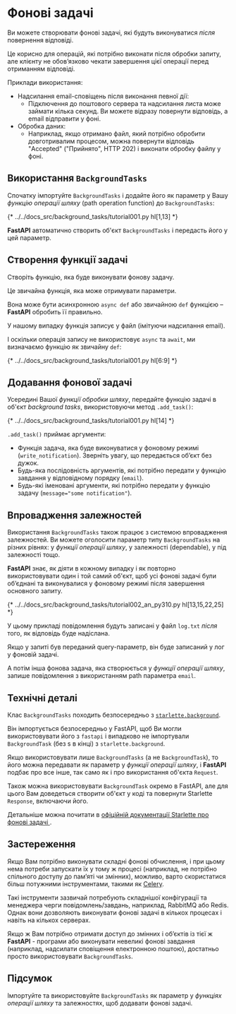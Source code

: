 # Фонові задачі

Ви можете створювати фонові задачі, які будуть виконуватися *після* повернення відповіді.

Це корисно для операцій, які потрібно виконати після обробки запиту, але клієнту не обов’язково чекати завершення цієї операції перед отриманням відповіді.

Приклади використання:

* Надсилання email-сповіщень після виконання певної дії:
    * Підключення до поштового сервера та надсилання листа може займати кілька секунд. Ви можете відразу повернути відповідь, а email відправити у фоні.
* Обробка даних:
    * Наприклад, якщо отримано файл, який потрібно обробити довготривалим процесом, можна повернути відповідь "Accepted" ("Прийнято", HTTP 202) і виконати обробку файлу у фоні.

## Використання `BackgroundTasks`

Спочатку імпортуйте `BackgroundTasks` і додайте його як параметр у Вашу *функцію операції шляху* (path operation function) до `BackgroundTasks`:

{* ../../docs_src/background_tasks/tutorial001.py hl[1,13] *}

**FastAPI** автоматично створить об'єкт `BackgroundTasks` і передасть його у цей параметр.


## Створення функції задачі

Створіть функцію, яка буде виконувати фонову задачу.

Це звичайна функція, яка може отримувати параметри.

Вона може бути асинхронною `async def` або звичайною `def` функцією – **FastAPI** обробить її правильно.

У нашому випадку функція записує у файл (імітуючи надсилання email).

І оскільки операція запису не використовує `async` та `await`, ми визначаємо функцію як звичайну `def`:

{* ../../docs_src/background_tasks/tutorial001.py hl[6:9] *}

## Додавання фонової задачі

Усередині Вашої *функції обробки шляху*, передайте функцію задачі в об'єкт *background tasks*, використовуючи метод `.add_task()`:

{* ../../docs_src/background_tasks/tutorial001.py hl[14] *}

`.add_task()` приймає аргументи:

* Функція задача, яка буде виконуватися у фоновому режимі (`write_notification`). Зверніть увагу, що передається обʼєкт без дужок. 
* Будь-яка послідовність аргументів, які потрібно передати у функцію завдання у відповідному порядку (`email`). 
* Будь-які іменовані аргументи, які потрібно передати у функцію задачу (`message="some notification"`).

## Впровадження залежностей

Використання `BackgroundTasks` також працює з системою впровадження залежностей. Ви можете оголосити параметр типу `BackgroundTasks` на різних рівнях: у *функції операції шляху*, у залежності (dependable), у під залежності тощо.

**FastAPI**  знає, як діяти в кожному випадку і як повторно використовувати один і той самий об'єкт, щоб усі фонові задачі були об’єднані та виконувалися у фоновому режимі після завершення основного запиту.

{* ../../docs_src/background_tasks/tutorial002_an_py310.py hl[13,15,22,25] *}

У цьому прикладі повідомлення будуть записані у файл `log.txt` *після* того, як відповідь буде надіслана.

Якщо у запиті був переданий query-параметр, він буде записаний у лог у фоновій задачі.

А потім інша фонова задача, яка створюється у *функції операції шляху*, запише повідомлення з використанням path параметра `email`.

## Технічні деталі

Клас `BackgroundTasks` походить безпосередньо з <a href="https://www.starlette.io/background/" class="external-link" target="_blank">`starlette.background`</a>.

Він імпортується безпосередньо у FastAPI, щоб Ви могли використовувати його з `fastapi` і випадково не імпортували `BackgroundTask` (без s в кінці) з `starlette.background`.

Якщо використовувати лише `BackgroundTasks` (а не `BackgroundTask`), то його можна передавати як параметр у *функції операції шляху*, і **FastAPI** подбає про все інше, так само як і про використання об'єкта `Request`.

Також можна використовувати `BackgroundTask` окремо в FastAPI, але для цього Вам доведеться створити об'єкт у коді та повернути Starlette `Response`, включаючи його.

Детальніше можна почитати в <a href="https://www.starlette.io/background/" class="external-link" target="_blank">офіційній документації Starlette про фонові задачі </a>.

## Застереження

Якщо Вам потрібно виконувати складні фонові обчислення, і при цьому нема потреби запускати їх у тому ж процесі (наприклад, не потрібно спільного доступу до пам’яті чи змінних), можливо, варто скористатися більш потужними інструментами, такими як <a href="https://docs.celeryq.dev" class="external-link" target="_blank">Celery</a>.

Такі інструменти зазвичай потребують складнішої конфігурації та менеджера черги повідомлень/завдань, наприклад, RabbitMQ або Redis. Однак вони дозволяють виконувати фонові задачі в кількох процесах і навіть на кількох серверах.

Якщо ж Вам потрібно отримати доступ до змінних і об’єктів із тієї ж **FastAPI** - програми або виконувати невеликі фонові завдання (наприклад, надсилати сповіщення електронною поштою), достатньо просто використовувати `BackgroundTasks`.

## Підсумок

Імпортуйте та використовуйте `BackgroundTasks` як параметр у *функціях операції шляху* та залежностях, щоб додавати фонові задачі.
